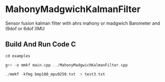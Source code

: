 # MahonyMadgwichKalmanFilter
 Sensor fusion kalman filter with ahrs mahony or madgwich Barometer and (9dof or 6dof )IMU 

## Build And Run Code C
  ```c++
 cd examples
 
 g++ -o mmkf main.cpp ../MahonyMadgwichKalmanFilter.cpp
    
 ./mmkf -kfmg bmp180_mpu9250.txt  > test3.txt
